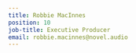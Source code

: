 ```yaml
---
title: Robbie MacInnes
position: 10
job-title: Executive Producer
email: robbie.macinnes@novel.audio
---
```


